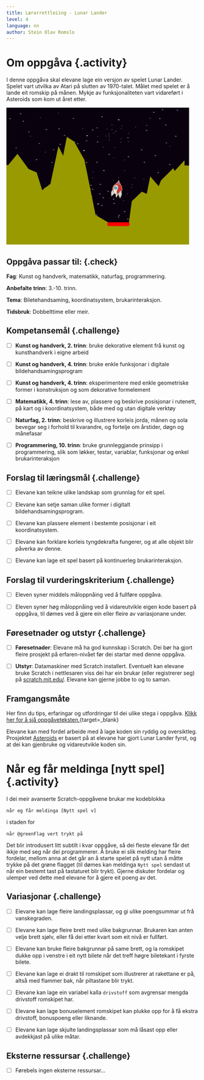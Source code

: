 ```yaml
---
title: Lærarrettleiing - Lunar Lander
level: 4
language: nn
author: Stein Olav Romslo
---
```



# Om oppgåva {.activity}

I denne oppgåva skal elevane lage ein versjon av spelet Lunar Lander. Spelet
vart utvilka av Atari på slutten av 1970-talet. Målet med spelet er å lande eit
romskip på månen. Mykje av funksjonaliteten vart vidareført i Asteroids som kom
ut året etter.

![Illustrasjon av eit ferdig Lunar Lander-spel](lunar_lander.png)

## Oppgåva passar til: {.check}

__Fag__: Kunst og handverk, matematikk, naturfag, programmering.

__Anbefalte trinn__: 3.-10. trinn.

__Tema__: Biletehandsaming, koordinatsystem, brukarinteraksjon.

__Tidsbruk__: Dobbelttime eller meir.

## Kompetansemål {.challenge}

- [ ] __Kunst og handverk, 2. trinn__: bruke dekorative element frå kunst og
  kunsthandverk i eigne arbeid

- [ ] __Kunst og handverk, 4. trinn__: bruke enkle funksjonar i digitale
  bildehandsamingsprogram

- [ ] __Kunst og handverk, 4. trinn__: eksperimentere med enkle geometriske
  former i konstruksjon og som dekorative formelement

- [ ] __Matematikk, 4. trinn__: lese av, plassere og beskrive posisjonar i
  rutenett, på kart og i koordinatsystem, både med og utan digitale verktøy

- [ ] __Naturfag, 2. trinn__: beskrive og illustrere korleis jorda, månen og
  sola bevegar seg i forhold til kvarandre, og fortelje om årstider, døgn og
  månefasar

- [ ] __Programmering, 10. trinn__: bruke grunnleggjande prinsipp i
  programmering, slik som løkker, testar, variablar, funksjonar og enkel
  brukarinteraksjon

## Forslag til læringsmål {.challenge}

- [ ] Elevane kan teikne ulike landskap som grunnlag for eit spel.

- [ ] Elevane kan setje saman ulike former i digitalt bildehandsamingsprogram.

- [ ] Elevane kan plassere element i bestemte posisjonar i eit koordinatsystem.

- [ ] Elevane kan forklare korleis tyngdekrafta fungerer, og at alle objekt blir
  påverka av denne.

- [ ] Elevane kan lage eit spel basert på kontinuerleg brukarinteraksjon.

## Forslag til vurderingskriterium {.challenge}

- [ ] Eleven syner middels måloppnåing ved å fullføre oppgåva.

- [ ] Eleven syner høg måloppnåing ved å vidareutvikle eigen kode basert på
  oppgåva, til dømes ved å gjere ein eller fleire av variasjonane under.

## Føresetnader og utstyr {.challenge}

- [ ] __Føresetnader__: Elevane må ha god kunnskap i Scratch. Dei bør ha gjort
  fleire prosjekt på erfaren-nivået før dei startar med denne oppgåva.

- [ ] __Utstyr__: Datamaskiner med Scratch installert. Eventuelt kan elevane
  bruke Scratch i nettlesaren viss dei har ein brukar (eller registrerer seg) på
  [scratch.mit.edu/](https://scratch.mit.edu/). Elevane kan gjerne jobbe to og
  to saman.

## Framgangsmåte

Her finn du tips, erfaringar og utfordringar til dei ulike stega i oppgåva.
[Klikk her for å sjå
oppgåveteksten.](../lunar_lander/lunar_lander_nn.html){target=_blank}

Elevane kan med fordel arbeide med å lage koden sin ryddig og oversiktleg.
Prosjektet [Asteroids](../asteroids/asteroids_nn.html) er basert på at elevane
har gjort Lunar Lander fyrst, og at dei kan gjenbruke og vidareutvikle koden
sin.


# Når eg får meldinga [nytt spel] {.activity}

I dei meir avanserte Scratch-oppgåvene brukar me kodeblokka

```blocks
når eg får meldinga [Nytt spel v]
```

i staden for

```blocks
når @greenFlag vert trykt på
```

Det blir introdusert litt subtilt i kvar oppgåve, så dei fleste elevane får det
ikkje med seg når dei programmerer. Å bruke ei slik melding har fleire fordelar,
mellom anna at det går an å starte spelet på nytt utan å måtte trykke på det
grøne flagget (til dømes kan meldinga `Nytt spel` sendast ut når ein bestemt
tast på tastaturet blir trykt). Gjerne diskuter fordelar og ulemper ved dette
med elevane for å gjere eit poeng av det.

## Variasjonar {.challenge}

- [ ] Elevane kan lage fleire landingsplassar, og gi ulike poengsummar ut frå
  vanskegraden.

- [ ] Elevane kan lage fleire brett med ulike bakgrunnar. Brukaren kan anten
  velje brett sjølv, eller få dei etter kvart som eit nivå er fullført.

- [ ] Elevane kan bruke fleire bakgrunnar på same brett, og la romskipet dukke
  opp i venstre i eit nytt bilete når det treff høgre biletekant i fyrste
  bilete.

- [ ] Elevane kan lage ei drakt til romskipet som illustrerer at rakettane er
  på, altså med flammer bak, når piltastane blir trykt.

- [ ] Elevane kan lage ein variabel kalla `drivstoff` som avgrensar mengda
  drivstoff romskipet har.

- [ ] Elevane kan lage bonuselement romskipet kan plukke opp for å få ekstra
  drivstoff, bonuspoeng eller liknande.

- [ ] Elevane kan lage skjulte landingsplassar som må låsast opp eller
  avdekkjast på ulike måtar.

## Eksterne ressursar {.challenge}

- [ ] Førebels ingen eksterne ressursar...
